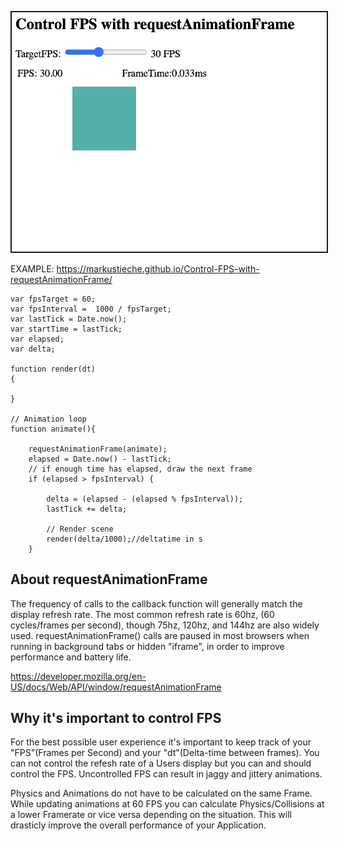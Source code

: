 <p align="center">
<img src="media/Controll_Requestanimationframe_scr1.png"  border="2"/>
</p>

EXAMPLE: 
https://markustieche.github.io/Control-FPS-with-requestAnimationFrame/

```
var fpsTarget = 60;
var fpsInterval =  1000 / fpsTarget;
var lastTick = Date.now();
var startTime = lastTick;
var elapsed;
var delta;

function render(dt)
{
   
}

// Animation loop
function animate(){
    
    requestAnimationFrame(animate);
    elapsed = Date.now() - lastTick; 
    // if enough time has elapsed, draw the next frame 
    if (elapsed > fpsInterval) { 
        
        delta = (elapsed - (elapsed % fpsInterval));
        lastTick += delta; 
        
        // Render scene
        render(delta/1000);//deltatime in s 
    }
```

## About requestAnimationFrame
The frequency of calls to the callback function will generally match the display refresh rate. The most common refresh rate is 60hz, (60 cycles/frames per second), though 75hz, 120hz, and 144hz are also widely used. requestAnimationFrame() calls are paused in most browsers when running in background tabs or hidden "iframe", in order to improve performance and battery life.

https://developer.mozilla.org/en-US/docs/Web/API/window/requestAnimationFrame

## Why it's important to control FPS 
For the best possible user experience it's important to keep track of your "FPS"(Frames per Second) and your "dt"(Delta-time between frames). You can not control the refesh rate of a Users display but you can and should control the FPS. 
Uncontrolled FPS can result in jaggy and jittery animations.

Physics and Animations do not have to be calculated on the same Frame. While updating animations at 60 FPS you can calculate Physics/Collisions at a lower Framerate or vice versa depending on the situation. This will drasticly improve the overall performance of your Application. 
